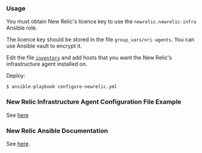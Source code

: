 ### Usage

You must obtain New Relic's licence key to use the `newrelic.newrelic-infra` Ansible role.

The licence key should be stored in the file `group_vars/nri-agents`. You can use Ansible vault to encrypt it.

Edit the file [`inventory`](./inventory) and add hosts that you want the New Relic's infrastructure agent installed on.

Deploy:
```
$ ansible-playbook configure-newrelic.yml
```

### New Relic Infrastructure Agent Configuration File Example

See [here](https://github.com/newrelic/infrastructure-agent/blob/master/assets/examples/infrastructure/newrelic-infra-template.yml.example)

### New Relic Ansible Documentation

See [here](https://docs.newrelic.com/docs/infrastructure/install-infrastructure-agent/config-management-tools/configure-infrastructure-agent-using-ansible).
